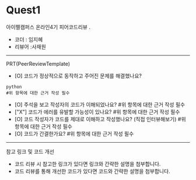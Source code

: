 # Quest1

아이펠캠퍼스 온라인4기 피어코드리뷰
.
- 코더 : 임지혜
- 리뷰어 :사재원
-------------------------------------------------------------

PRT(PeerReviewTemplate)

- [O] 코드가 정상적으로 동작하고 주어진 문제를 해결했나요?
```
python
#위 항목에 대한 근거 작성 필수
```

- [O] 주석을 보고 작성자의 코드가 이해되었나요?
#위 항목에 대한 근거 작성 필수
- ["X"] 코드가 에러를 유발할 가능성이 있나요?
#위 항목에 대한 근거 작성 필수
- [O] 코드 작성자가 코드를 제대로 이해하고 작성했나요? (직접 인터뷰해보기)
#위 항목에 대한 근거 작성 필수
- [O] 코드가 간결한가요?
#위 항목에 대한 근거 작성 필수

----------------------------------------------

참고 링크 및 코드 개선
- 코드 리뷰 시 참고한 링크가 있다면 링크와 간략한 설명을 첨부합니다.
- 코드 리뷰를 통해 개선한 코드가 있다면 코드와 간략한 설명을 첨부합니다.
